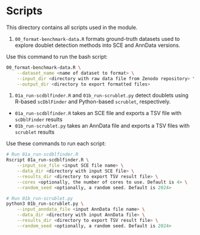 # Scripts

This directory contains all scripts used in the module.

1. `00_format-benchmark-data.R` formats ground-truth datasets used to explore doublet detection methods into SCE and AnnData versions.

Use this command to run the bash script:

```sh
00_format-benchmark-data.R \
    --dataset_name <name of dataset to format> \
    --input_dir <directory with raw data file from Zenodo repository> \
    --output_dir <directory to export formatted files>
```

1. `01a_run-scdblfinder.R` and `01b_run-scrublet.py` detect doublets using R-based `scDblFinder` and Python-based `scrublet`, respectively.
- `01a_run-scdblfinder.R` takes an SCE file and exports a TSV file with `scDblFinder` results
- `01b_run-scrublet.py` takes an AnnData file and exports a TSV files with `scrublet` results

Use these commands to run each script:

```sh
# Run 01a_run-scdblfinder.R
Rscript 01a_run-scdblfinder.R \
    --input_sce_file <input SCE file name> \
    --data_dir <directory with input SCE file> \
    --results_dir <directory to export TSV result file> \
    --cores <optionally, the number of cores to use. Default is 4> \
    --random_seed <optionally, a random seed. Default is 2024>

# Run 01b_run-scrublet.py
python3 01b_run-scrublet.py \
    --input_anndata_file <input AnnData file name> \
    --data_dir <directory with input AnnData file> \
    --results_dir <directory to export TSV result file> \
    --random_seed <optionally, a random seed. Default is 2024>
```

